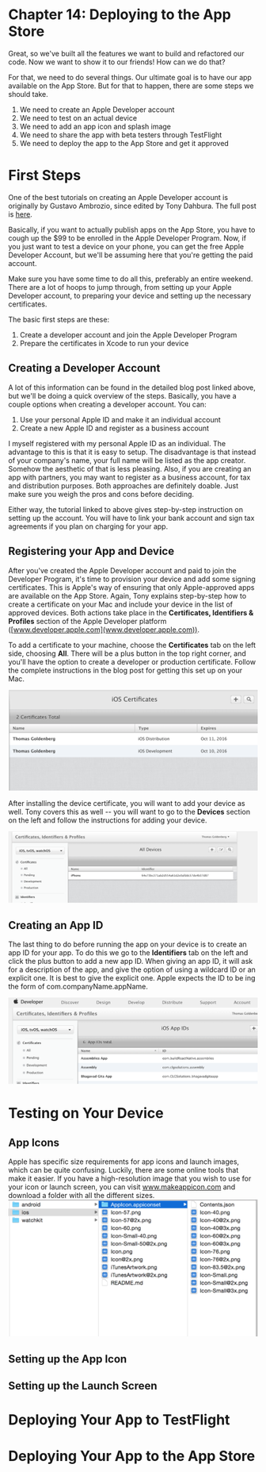 # Chapter 14: Deploying to the App Store

Great, so we've built all the features we want to build and refactored our code. Now we want to show it to our friends! How can we do that? 

For that, we need to do several things. Our ultimate goal is to have our app available on the App Store. But for that to happen, there are some steps we should take.

1. We need to create an Apple Developer account
2. We need to test on an actual device
3. We need to add an app icon and splash image
4. We need to share the app with beta testers through TestFlight
5. We need to deploy the app to the App Store and get it approved

# First Steps

One of the best tutorials on creating an Apple Developer account is originally by Gustavo Ambrozio, since edited by Tony Dahbura. The full post is [here](https://www.raywenderlich.com/127936/submit-an-app-part-1). 

Basically, if you want to actually publish apps on the App Store, you have to cough up the $99 to be enrolled in the Apple Developer Program. Now, if you just want to test a device on your phone, you can get the free Apple Developer Account, but we'll be assuming here that you're getting the paid account.

Make sure you have some time to do all this, preferably an entire weekend. There are a lot of hoops to jump through, from setting up your Apple Developer account, to preparing your device and setting up the necessary certificates.

The basic first steps are these:

1. Create a developer account and join the Apple Developer Program
2. Prepare the certificates in Xcode to run your device

## Creating a Developer Account

A lot of this information can be found in the detailed blog post linked above, but we'll be doing a quick overview of the steps. Basically, you have a couple options when creating a developer account. You can:

1. Use your personal Apple ID and make it an individual account
2. Create a new Apple ID and register as a business account

I myself registered with my personal Apple ID as an individual. The advantage to this is that it is easy to setup. The disadvantage is that instead of your company's name, your full name will be listed as the app creator. Somehow the aesthetic of that is less pleasing. Also, if you are creating an app with partners, you may want to register as a business account, for tax and distribution purposes. Both approaches are definitely doable. Just make sure you weigh the pros and cons before deciding.

Either way, the tutorial linked to above gives step-by-step instruction on setting up the account. You will have to link your bank account and sign tax agreements if you plan on charging for your app. 

## Registering your App and Device

After you've created the Apple Developer account and paid to join the Developer Program, it's time to provision your device and add some signing certificates. This is Apple's way of ensuring that only Apple-approved apps are available on the App Store. Again, Tony explains step-by-step how to create a certificate on your Mac and include your device in the list of approved devices. Both actions take place in the **Certificates, Identifiers & Profiles** section of the Apple Developer platform ([www.developer.apple.com](www.developer.apple.com)).

To add a certificate to your machine, choose the **Certificates** tab on the left side, choosing **All**. There will be a plus button in the top right corner, and you'll have the option to create a developer or production certificate. Follow the complete instructions in the blog post for getting this set up on your Mac.

![certificates](/images/chapter-15/certificates-1.png)

After installing the device certificate, you will want to add your device as well. Tony covers this as well -- you will want to go to the **Devices** section on the left and follow the instructions for adding your device.

![device](/images/chapter-15/device-1.png)

## Creating an App ID

The last thing to do before running the app on your device is to create an app ID for your app. To do this we go to the **Identifiers** tab on the left and click the plus button to add a new app ID. When giving an app ID, it will ask for a description of the app, and give the option of using a wildcard ID or an explicit one. It is best to give the explicit one. Apple expects the ID to be ing the form of com.companyName.appName.

![app-id](/images/chapter-15/app-id-1.png)

# Testing on Your Device


## App Icons

Apple has specific size requirements for app icons and launch images, which can be quite confusing. Luckily, there are some online tools that make it easier. If you have a high-resolution image that you wish to use for your icon or launch screen, you can visit www.makeappicon.com and download a folder with all the different sizes. 
![app-icon](/images/chapter-15/make-app-icon-1.png)


## Setting up the App Icon

## Setting up the Launch Screen


# Deploying Your App to TestFlight

# Deploying Your App to the App Store
